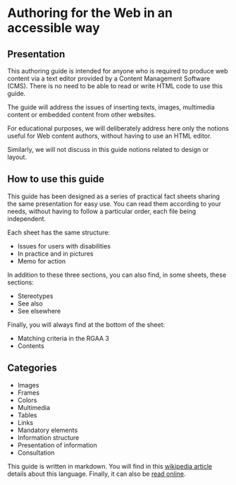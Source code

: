 # Authoring for the Web in an accessible way

## Presentation

This authoring guide is intended for anyone who is required to produce web content via a text editor provided by a Content Management Software (CMS). There is no need to be able to read or write HTML code to use this guide.

The guide will address the issues of inserting texts, images, multimedia content or embedded content from other websites.

For educational purposes, we will deliberately address here only the notions useful for Web content authors, without having to use an HTML editor.

Similarly, we will not discuss in this guide notions related to design or layout.

## How to use this guide

This guide has been designed as a series of practical fact sheets sharing the same presentation for easy use. You can read them according to your needs, without having to follow a particular order, each file being independent.

Each sheet has the same structure:

* Issues for users with disabilities
* In practice and in pictures
* Memo for action

In addition to these three sections, you can also find, in some sheets, these sections:

* Stereotypes
* See also
* See elsewhere

Finally, you will always find at the bottom of the sheet:

* Matching criteria in the RGAA 3
* Contents

## Categories

* Images
* Frames
* Colors
* Multimedia
* Tables
* Links
* Mandatory elements
* Information structure
* Presentation of information
* Consultation

This guide is written in markdown. You will find in this [wikipedia article](https://en.wikipedia.org/wiki/Markdown) details about this language. Finally, it can also be [read online](http://disic.github.io/guide-contribuer_accessible/).